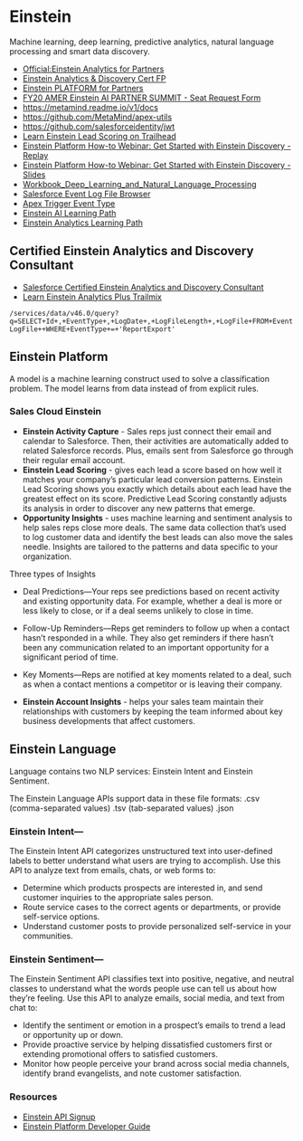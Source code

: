 # Einstein
Machine learning, deep learning, predictive analytics, natural language processing and smart data discovery.
* [Official:Einstein Analytics for Partners](https://partners.salesforce.com/_ui/core/chatter/groups/GroupProfilePage?g=0F9300000009OGM)
* [Einstein Analytics & Discovery Cert FP](https://partners.salesforce.com/_ui/core/chatter/groups/GroupProfilePage?g=0F93A00000024Uo)
* [Einstein PLATFORM for Partners](https://trailhead.salesforce.com/users/nmoscaritolo/trailmixes/einstein-platform-for-partners)
* [FY20 AMER Einstein AI PARTNER SUMMIT - Seat Request Form](https://docs.google.com/forms/d/e/1FAIpQLSdkzr3Veq4d__IKrsplAqoq4GtpQ-vpfXhDxSj6XctJPNvAaw/viewform)
* https://metamind.readme.io/v1/docs
* https://github.com/MetaMind/apex-utils
* https://github.com/salesforceidentity/jwt
* [Learn Einstein Lead Scoring on Trailhead](https://developer.salesforce.com/promotions/orgs/einsteinleadscoring)
* [Einstein Platform How-to Webinar: Get Started with Einstein Discovery - Replay](http://salesforce.vidyard.com/watch/ozCijf3M5yAjZk9QJ9A5Pg)
* [Einstein Platform How-to Webinar: Get Started with Einstein Discovery - Slides](https://success.salesforce.com/0693A000007SadUQAS)
* [Workbook_Deep_Learning_and_Natural_Language_Processing](https://colab.research.google.com/drive/1dttXAHcnXF1IdendtoNCBPyy42rNEquq#scrollTo=gvh_MLh0FTtj)
* [Salesforce Event Log File Browser](https://salesforce-elf.herokuapp.com/)
* [Apex Trigger Event Type](https://developer.salesforce.com/docs/atlas.en-us.api.meta/api/sforce_api_objects_eventlogfile_apextrigger.htm)
* [Einstein AI Learning Path](https://partnernavigator.salesforce.com/s/einsteinai?step=1)
* [Einstein Analytics Learning Path](https://partnernavigator.salesforce.com/s/einsteinanalytics?step=1)

## Certified Einstein Analytics and Discovery Consultant
* [Salesforce Certified Einstein Analytics and Discovery Consultant](https://trailhead.salesforce.com/help?article=Salesforce-Certified-Einstein-Analytics-and-Discovery-Consultant-Exam-Guide)
* [Learn Einstein Analytics Plus Trailmix](https://trailhead.salesforce.com/users/ea-trails/trailmixes/learn-einstein-analytics-plus)

`/services/data/v46.0/query?q=SELECT+Id+,+EventType+,+LogDate+,+LogFileLength+,+LogFile+FROM+EventLogFile++WHERE+EventType+=+'ReportExport'`

## Einstein Platform

A model is a machine learning construct used to solve a classification problem.  The model learns from data instead of from explicit rules.  


### Sales Cloud Einstein
 * __Einstein Activity Capture__ - Sales reps just connect their email and calendar to Salesforce. Then, their activities are automatically added to related Salesforce records. Plus, emails sent from Salesforce go through their regular email account.
 * __Einstein Lead Scoring__ - gives each lead a score based on how well it matches your company’s particular lead conversion patterns.  Einstein Lead Scoring shows you exactly which details about each lead have the greatest effect on its score.  Predictive Lead Scoring constantly adjusts its analysis in order to discover any new patterns that emerge.
 * __Opportunity Insights__ - uses machine learning and sentiment analysis to help sales reps close more deals. The same data collection that’s used to log customer data and identify the best leads can also move the sales needle. Insights are tailored to the patterns and data specific to your organization.

  Three types of Insights
  * Deal Predictions—Your reps see predictions based on recent activity and existing opportunity data. For example, whether a deal is more or less likely to close, or if a deal seems unlikely to close in time.
  * Follow-Up Reminders—Reps get reminders to follow up when a contact hasn’t responded in a while. They also get reminders if there hasn’t been any communication related to an important opportunity for a significant period of time.
  * Key Moments—Reps are notified at key moments related to a deal, such as when a contact mentions a competitor or is leaving their company.

 * __Einstein Account Insights__ - helps your sales team maintain their relationships with customers by keeping the team informed about key business developments that affect customers. 

## Einstein Language
Language contains two NLP services: Einstein Intent and Einstein Sentiment.

The Einstein Language APIs support data in these file formats:
.csv (comma-separated values)
.tsv (tab-separated values)
.json

### Einstein Intent—
The Einstein Intent API categorizes unstructured text into user-defined labels to better understand what users are trying to accomplish. Use this API to analyze text from emails, chats, or web forms to:
* Determine which products prospects are interested in, and send customer inquiries to the appropriate sales person.
* Route service cases to the correct agents or departments, or provide self-service options.
* Understand customer posts to provide personalized self-service in your communities.

### Einstein Sentiment—
The Einstein Sentiment API classifies text into positive, negative, and neutral classes to understand what the words people use can tell us about how they’re feeling. Use this API to analyze emails, social media, and text from chat to:
* Identify the sentiment or emotion in a prospect’s emails to trend a lead or opportunity up or down.
* Provide proactive service by helping dissatisfied customers first or extending promotional offers to satisfied customers.
* Monitor how people perceive your brand across social media channels, identify brand evangelists, and note customer satisfaction.

### Resources
* [Einstein API Signup](https://api.einstein.ai/signup)
* [Einstein Platform Developer Guide](https://metamind.readme.io/docs/intro-to-einstein-language)
